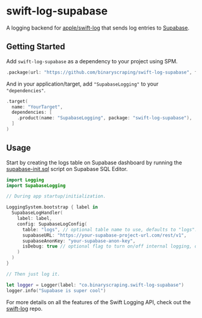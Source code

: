 # swift-log-supabase

A logging backend for [apple/swift-log](https://github.com/apple/swift-log) that sends log entries to [Supabase](https://github.com/supabase/supabase).

## Getting Started

Add `swift-log-supabase` as a dependency to your project using SPM.

```swift
.package(url: "https://github.com/binaryscraping/swift-log-supabase", from: "0.1.0"),
```

And in your application/target, add `"SupabaseLogging"` to your `"dependencies"`.

```swift
.target(
  name: "YourTarget",
  dependencies: [
    .product(name: "SupabaseLogging", package: "swift-log-supabase"),
  ]
)
```

## Usage

Start by creating the logs table on Supabase dashboard by running the [supabase-init.sql](/supabase-init.sql) script on Supabase SQL Editor.

```swift
import Logging
import SupabaseLogging

// During app startup/initialization.

LoggingSystem.bootstrap { label in 
  SupabaseLogHandler(
    label: label,
    config: SupabaseLogConfig(
      table: "logs", // optional table name to use, defaults to "logs".
      supabaseURL: "https://your-supabase-project-url.com/rest/v1",
      supabaseAnonKey: "your-supabase-anon-key",
      isDebug: true // optional flag to turn on/off internal logging, defaults to "false".
    )
  )
}

// Then just log it.

let logger = Logger(label: "co.binaryscraping.swift-log-supabase")
logger.info("Supabase is super cool")
```

For more details on all the features of the Swift Logging API, check out the [swift-log](https://github.com/apple/swift-log) repo.
